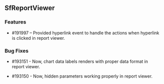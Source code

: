 ## SfReportViewer

### Features

* \#191997 – Provided hyperlink event to handle the actions when hyperlink is clicked in report viewer.

### Bug Fixes

* \#193151 - Now, chart data labels renders with proper data format in report viewer.

* \#193150 - Now, hidden parameters working properly in report viewer.
